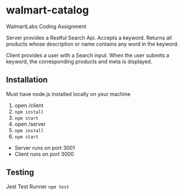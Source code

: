# walmart-catalog
WalmartLabs Coding Assignment

Server provides a Restful Search Api. Accepts a keyword. Returns all products whose description or name contains any word in the keyword.

Client provides a user with a Search input.  When the user submits a keyword, the corresponding products and meta is displayed.

Installation
----------
Must have node.js installed locally on your machine

1. open /client
2. ```npm install```
3. ```npm start```
3. open /server
4. ```npm install```
5. ```npm start```

* Server runs on port 3001
* Client runs on port 3000

Testing
-----
Jest Test Runner
```npm test```

